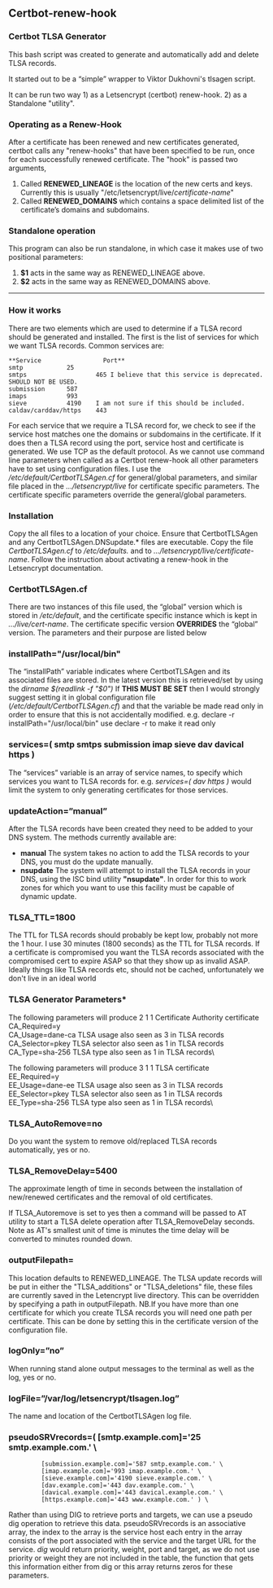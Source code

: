 ## Certbot-renew-hook

### Certbot TLSA Generator

This bash script was created to generate and automatically add and delete TLSA records.

It started out to be a “simple” wrapper to Viktor Dukhovni's tlsagen script.

It can be run two way 
	1) as a Letsencrypt (certbot) renew-hook. 
	2) as a Standalone "utility".

### Operating as a Renew-Hook

After a certificate has been renewed and new certificates generated, certbot calls any "renew-hooks" that have been specified to be run, once for each successfully renewed certificate. The "hook" is passed two arguments,

 1. Called **RENEWED_LINEAGE** is the location of the new certs and keys. 
        Currently this is usually "/etc/letsencrypt/live/*certificate-name*"
 2. Called **RENEWED_DOMAINS** which contains a space delimited list of the certificate’s domains and subdomains.

### Standalone operation

This program can also be run standalone, in which case it makes use of two positional parameters:

 1. **$1** acts in the same way as RENEWED_LINEAGE above.
 2. **$2** acts in the same way as RENEWED_DOMAINS above.

----------
### How it works

There are two elements which are used to determine if a TLSA record should be generated and installed.
The first is the list of services for which we want TLSA records.  Common services are:

	**Service                 Port**
	smtp			25
	smtps                   465	I believe that this service is deprecated. SHOULD NOT BE USED.
	submission		587
	imaps			993
	sieve			4190 	I am not sure if this should be included.
	caldav/carddav/https    443

For each service that we require a TLSA record for, we check to see if the service host matches one the domains or subdomains in the certificate. If it does then a TLSA record using the port, service host and certificate is generated. We use TCP as the default protocol.
As we cannot use command line parameters when called as a Certbot renew-hook all other parameters have to set using configuration files. I use the */etc/default/CertbotTLSAgen.cf* for general/global parameters, and similar file placed in the *…/letsencrypt/live* for certificate specific parameters.  The certificate specific parameters override the general/global parameters.


### Installation
Copy the all files to a location of your choice. Ensure that CertbotTLSAgen and any CertbotTLSAgen.DNSupdate.\* files are executable.
Copy the file *CertbotTLSAgen.cf* to */etc/defaults.* and to *…/letsencrypt/live/certificate-name*.
Follow the instruction about activating a renew-hook in the Letsencrypt documentation.

### CertbotTLSAgen.cf
There are two instances of this file used, the “global” version which is stored in */etc/default*, and the certificate specific instance which is kept in *…/live/cert-name*. 
The certificate specific version **OVERRIDES** the “global” version. The parameters and their purpose are listed below

### installPath="/usr/local/bin"
The “installPath” variable indicates where CertbotTLSAgen and its associated files are stored.
In the latest version this is retrieved/set by using the *dirname $(readlink -f "$0")*
If **THIS MUST BE SET** then I would strongly suggest setting it in global configuration file (*/etc/default/CertbotTLSAgen.cf*) and that the variable be made read only in order to ensure that this is not accidentally modified.
e.g. declare -r installPath="/usr/local/bin" use declare -r to make it read only


### services=( smtp smtps submission imap sieve dav davical https )
The “services” variable is an array of service names, to specify which services you want to TLSA records for. 
e.g. *services=( dav https )* would limit the system to only generating certificates for those services.

### updateAction=”manual”
After the TLSA records have been created they need to be added to your DNS system. The methods currently available are:
 - **manual** The system takes no action to add the TLSA records to your DNS, you must do the update manually.
 - **nsupdate** The system will attempt to install the TLSA records in your DNS, using the ISC bind utility **"nsupdate"**. 
     In order for this to work zones for which you want to use this facility must be capable of dynamic update.

### TLSA_TTL=1800
The TTL for TLSA records should probably be kept low, probably not more the 1 hour. I use 30 minutes (1800 seconds) as the TTL for TLSA records.
If a certificate is compromised you want the TLSA records associated with the compromised cert to expire ASAP so that they show up as invalid ASAP.
Ideally things like TLSA records etc, should not be cached, unfortunately we don't live in an ideal world


### TLSA Generator Parameters*
The following parameters will produce 2 1 1 Certificate Authority certificate\
	CA_Required=y\
	CA_Usage=dane-ca       TLSA usage	also seen as 3 in TLSA records\
	CA_Selector=pkey       TLSA selector	also seen as 1 in TLSA records\
	CA_Type=sha-256        TLSA type	also seen as 1 in TLSA records\

The following parameters will produce 3 1 1 TLSA certificate\
	EE_Required=y\
	EE_Usage=dane-ee       TLSA usage	also seen as 3 in TLSA records\
	EE_Selector=pkey       TLSA selector	also seen as 1 in TLSA records\
	EE_Type=sha-256        TLSA type	also seen as 1 in TLSA records\

### TLSA_AutoRemove=no
Do you want the system to remove old/replaced TLSA records automatically, yes or no. 

### TLSA_RemoveDelay=5400
The approximate length of time in seconds between the installation of new/renewed certificates and the removal of old certificates. 

If TLSA_Autoremove is set to yes then a command will be passed to AT utility to start a TLSA delete operation after TLSA\_RemoveDelay seconds. Note as AT's smallest unit of time is minutes the time delay will be converted to minutes rounded down.

### outputFilepath=
This location defaults to RENEWED_LINEAGE.
The TLSA update records will be put in either the "TLSA_additions" or "TLSA_deletions" file, these files are currently saved 
in the Letencrypt live directory. This can be overridden by specifying a path in outputFilepath. 
NB.If you have more than one certificate for which you create TLSA records you will need one path per certificate. 
This can be done by setting this in the certificate version of the configuration file.

### logOnly=”no”
When running stand alone output messages to the terminal as well as the log, yes or no.

### logFile=”/var/log/letsencrypt/tlsagen.log”
The name and location of the CertbotTLSAgen log file.

### pseudoSRVrecords=( [smtp.example.com]='25 smtp.example.com.' \
		     [submission.example.com]='587 smtp.example.com.' \
		     [imap.example.com]='993 imap.example.com.' \
		     [sieve.example.com]='4190 sieve.example.com.' \
		     [dav.example.com]='443 dav.example.com.' \
		     [davical.example.com]='443 davical.example.com.' \
		     [https.example.com]='443 www.example.com.' ) \
Rather than using DIG to retrieve ports and targets, we can use a pseudo dig operation to retrieve this data.
pseudoSRVrecords is an associative array, the index to the array is the service host each entry in the array consists of the port associated with the service and the target URL for the service.
*dig* would return priority, weight, port and target, as we do not use priority or weight they are not included in the table, the function that gets this information either from dig or this array returns zeros for these parameters.
